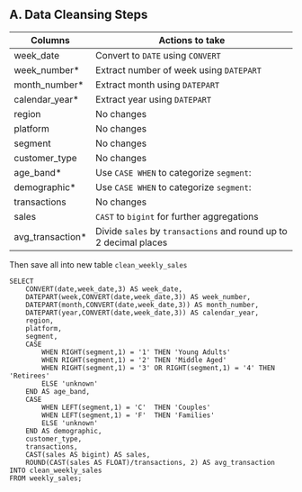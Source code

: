 ## A. Data Cleansing Steps
| Columns          | Actions to take                                                                                                                                          |
|------------------|----------------------------------------------------------------------------------------------------------------------------------------------------------|
| week_date        | Convert to ```DATE``` using ```CONVERT```                                                                                                                |
| week_number*     | Extract number of week using ```DATEPART```                                                                                                              |
| month_number*    | Extract month using ```DATEPART```                                                                                                                       |
| calendar_year*   | Extract year using ```DATEPART```                                                                                                                        |
| region           | No changes                                                                                                                                               |
| platform         | No changes                                                                                                                                               |
| segment          | No changes                                                                                                                                               |
| customer_type    | No changes                                                                                                                                               |
| age_band*        | Use ```CASE WHEN``` to categorize ```segment```: |
| demographic*     | Use ```CASE WHEN``` to categorize ```segment```:                                       |
| transactions     | No changes                                                                                                                                               |
| sales            | ```CAST``` to ```bigint``` for further aggregations                                                                                                         |
| avg_transaction* | Divide ```sales``` by ```transactions``` and round up to 2 decimal places                     
Then save all into new table ```clean_weekly_sales```

```TSQL
SELECT 
	CONVERT(date,week_date,3) AS week_date,
	DATEPART(week,CONVERT(date,week_date,3)) AS week_number,
	DATEPART(month,CONVERT(date,week_date,3)) AS month_number,
	DATEPART(year,CONVERT(date,week_date,3)) AS calendar_year,
	region,
	platform,
	segment,
	CASE 
		WHEN RIGHT(segment,1) = '1'	THEN 'Young Adults'
		WHEN RIGHT(segment,1) = '2'	THEN 'Middle Aged'
		WHEN RIGHT(segment,1) = '3'	OR RIGHT(segment,1) = '4' THEN 'Retirees'
		ELSE 'unknown'
	END AS age_band,
	CASE 
		WHEN LEFT(segment,1) = 'C'	THEN 'Couples'
		WHEN LEFT(segment,1) = 'F'	THEN 'Families'
		ELSE 'unknown'
	END AS demographic,
	customer_type,
	transactions,
	CAST(sales AS bigint) AS sales,
	ROUND(CAST(sales AS FLOAT)/transactions, 2) AS avg_transaction
INTO clean_weekly_sales
FROM weekly_sales;
```

